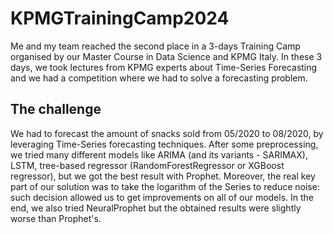 # KPMGTrainingCamp2024

Me and my team reached the second place in a 3-days Training Camp organised by our Master Course in Data Science and KPMG Italy. In these 3 days, we took lectures from KPMG experts about Time-Series Forecasting and we had a competition where we had to solve a forecasting problem.

## The challenge

We had to forecast the amount of snacks sold from 05/2020 to 08/2020, by leveraging Time-Series forecasting techniques. After some preprocessing, we tried many different models like ARIMA (and its variants - SARIMAX), LSTM, tree-based regressor (RandomForestRegressor or XGBoost regressor), but we got the best result with Prophet. Moreover, the real key part of our solution was to take the logarithm of the Series to reduce noise: such decision allowed us to get improvements on all of our models. In the end, we also tried NeuralProphet but the obtained results were slightly worse than Prophet's.
